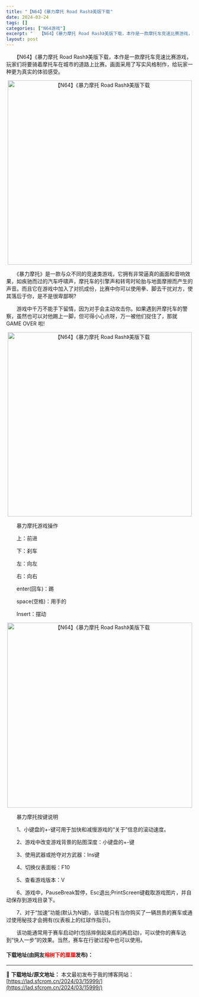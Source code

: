 ```yaml
---
title: "【N64】《暴力摩托 Road Rash》美版下载"
date: 2024-03-24
tags: []
categories: ["N64游戏"]
excerpt: "　　【N64】《暴力摩托 Road Rash》美版下载，本作是一款摩托车竞速比赛游戏，玩家们将要骑着摩托车在城市的道路上比赛。画面采用了写实风格制作，给玩家一种更为真实的体验感受。 　　《暴力摩托》是一款与众不同的竞速类游戏，它拥有非常逼真的画面和音响效果，如疾驰而过的汽车呼啸声，摩托车的引擎声和转&hellip;"
layout: post
---
```


 <p>　　【N64】《暴力摩托 Road Rash》美版下载，本作是一款摩托车竞速比赛游戏，玩家们将要骑着摩托车在城市的道路上比赛。画面采用了写实风格制作，给玩家一种更为真实的体验感受。</p> <p align="center"><img align="" border="0" src="https://lad.sfcrom.cn/wp-content/uploads/2024/03/20240324_660042a33e6cc.png" width="497" alt="【N64】《暴力摩托 Road Rash》美版下载" /></p> <p>　　《暴力摩托》是一款与众不同的竞速类游戏，它拥有非常逼真的画面和音响效果，如疾驰而过的汽车呼啸声，摩托车的引擎声和转弯时轮胎与地面摩擦而产生的声音。而且它在游戏中加入了对抗成份，比赛中你可以使用拳、脚去干扰对方，使其落后于你，是不是很卑鄙啊?</p> <p>　　游戏中千万不能手下留情，因为对手会主动攻击你。如果遇到开摩托车的警察，虽然也可以对他踢上一脚，但可得小心点呀，万一被他们捉住了，那就 GAME OVER 啦!</p> <p align="center"><img align="" border="0" src="https://lad.sfcrom.cn/wp-content/uploads/2024/03/20240324_660042a494757.png" width="497" alt="【N64】《暴力摩托 Road Rash》美版下载" /></p> <p>　　暴力摩托游戏操作</p> <p>　　上：前进</p> <p>　　下：刹车</p> <p>　　左：向左</p> <p>　　右：向右</p> <p>　　enter(回车)：踢</p> <p>　　space(空格)：用手的</p> <p>　　Insert：摆动</p> <p align="center"><img align="" border="0" src="https://lad.sfcrom.cn/wp-content/uploads/2024/03/20240324_660042a5a3c18.png" width="499" alt="【N64】《暴力摩托 Road Rash》美版下载" /></p> <p>　　暴力摩托按键说明</p> <p>　　1、小键盘的+-键可用于加快和减慢游戏的&ldquo;关于&rdquo;信息的滚动速度。</p> <p>　　2、游戏中改变游戏背景的贴图深度：小键盘的+-键</p> <p>　　3、使用武器或抢夺对方武器：Ins键</p> <p>　　4、切换仪表面板：F10</p> <p>　　5、查看游戏版本：V</p> <p>　　6、游戏中，PauseBreak暂停，Esc退出;PrintScreen键截取游戏图片，并自动保存到游戏目录下。</p> <p>　　7、对于&ldquo;加速&rdquo;功能(默认为N键)，该功能只有当你购买了一辆昂贵的赛车或通过使用秘技才会拥有(仪表板上的红球作指示)。</p> <p>　　该功能通常用于赛车启动时(包括摔倒起来后的再启动)，可以使你的赛车达到&ldquo;快人一步&rdquo;的效果。当然，赛车在行驶过程中也可以使用。</p> <p><h4>下载地址(由网友<font color="red">榕树下的厘厘</font>发布)：</h4></p> 

---
📖 **下载地址/原文地址：** 本文最初发布于我的博客网站：[https://lad.sfcrom.cn/2024/03/15999/](https://lad.sfcrom.cn/2024/03/15999/)
